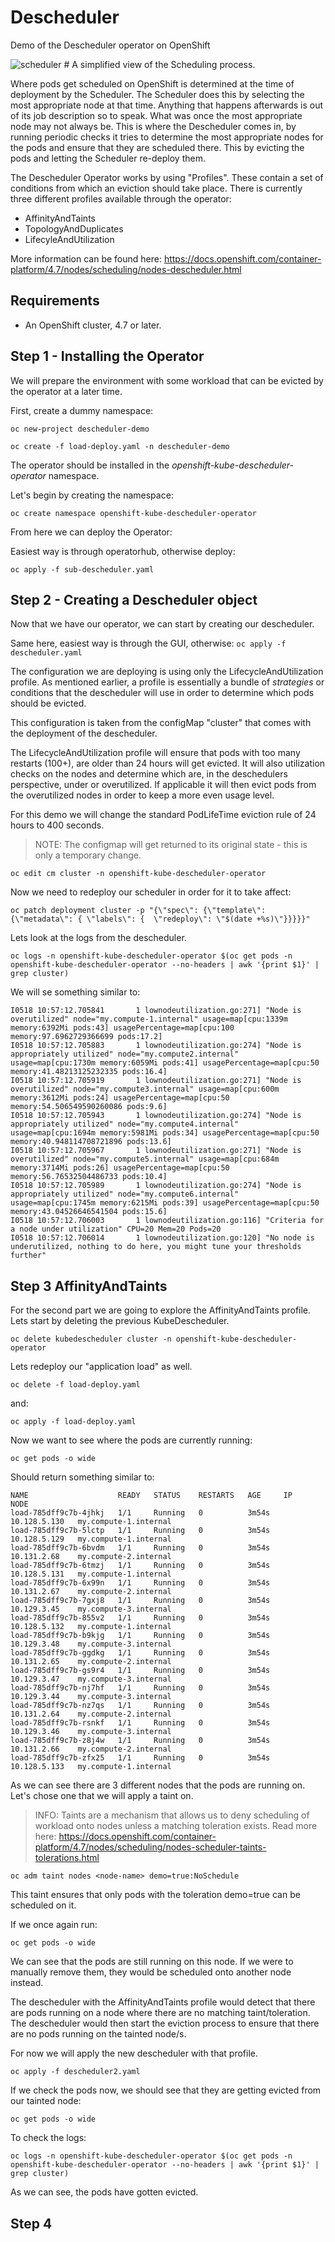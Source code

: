 Descheduler
=========
Demo of the Descheduler operator on OpenShift

<img src="images/scheduler.png" alt="scheduler"/>
# A simplified view of the Scheduling process.

Where pods get scheduled on OpenShift is determined at the time of deployment by the Scheduler. The Scheduler does this by selecting the most appropriate node at that time. Anything that happens afterwards is out of its job description so to speak. What was once the most appropriate node may not always be. This is where the Descheduler comes in, by running periodic checks it tries to determine the most appropriate nodes for the pods and ensure that they are scheduled there. This by evicting the pods and letting the Scheduler re-deploy them.
 
The Descheduler Operator works by using "Profiles". These contain a set of conditions from which an eviction should take place. There is currently three different profiles available through the operator:

* AffinityAndTaints
* TopologyAndDuplicates
* LifecyleAndUtilization

More information can be found here: https://docs.openshift.com/container-platform/4.7/nodes/scheduling/nodes-descheduler.html

Requirements
------------
* An OpenShift cluster, 4.7 or later.

Step 1 - Installing the Operator
------------
We will prepare the environment with some workload that can be evicted by the operator at a later time.

First, create a dummy namespace:

`oc new-project descheduler-demo`

`oc create -f load-deploy.yaml -n descheduler-demo`

The operator should be installed in the *openshift-kube-descheduler-operator* namespace.

Let's begin by creating the namespace:

`oc create namespace openshift-kube-descheduler-operator`

From here we can deploy the Operator:

Easiest way is through operatorhub, otherwise deploy:

`oc apply -f sub-descheduler.yaml`

Step 2 - Creating a Descheduler object
------------
Now that we have our operator, we can start by creating our descheduler.

Same here, easiest way is through the GUI, otherwise:
`oc apply -f descheduler.yaml`

The configuration we are deploying is using only the LifecycleAndUtilization profile. As mentioned earlier, a profile is essentially a bundle of *strategies* or conditions that the descheduler will use in order to determine which pods should be evicted.

This configuration is taken from the configMap "cluster" that comes with the deployment of the descheduler.

The LifecycleAndUtilization profile will ensure that pods with too many restarts (100+), are older than 24 hours will get evicted. It will also utilization checks on the nodes and determine which are, in the deschedulers perspective, under or overutilized. If applicable it will then evict pods from the overutilized nodes in order to keep a more even usage level.
 
For this demo we will change the standard PodLifeTime eviction rule of 24 hours to 400 seconds.
> NOTE: The configmap will get returned to its original state - this is only a temporary change.

`oc edit cm cluster -n openshift-kube-descheduler-operator`

Now we need to redeploy our scheduler in order for it to take affect:

`oc patch deployment cluster -p "{\"spec\": {\"template\": {\"metadata\": { \"labels\": {  \"redeploy\": \"$(date +%s)\"}}}}}"`

Lets look at the logs from the descheduler.

`oc logs -n openshift-kube-descheduler-operator $(oc get pods -n openshift-kube-descheduler-operator --no-headers | awk '{print $1}' | grep cluster)`

We will se something similar to:

```
I0518 10:57:12.705841       1 lownodeutilization.go:271] "Node is overutilized" node="my.compute-1.internal" usage=map[cpu:1339m memory:6392Mi pods:43] usagePercentage=map[cpu:100 memory:97.6962729366699 pods:17.2]
I0518 10:57:12.705883       1 lownodeutilization.go:274] "Node is appropriately utilized" node="my.compute2.internal" usage=map[cpu:1730m memory:6059Mi pods:41] usagePercentage=map[cpu:50 memory:41.48213125232335 pods:16.4]
I0518 10:57:12.705919       1 lownodeutilization.go:271] "Node is overutilized" node="my.compute3.internal" usage=map[cpu:600m memory:3612Mi pods:24] usagePercentage=map[cpu:50 memory:54.506549590260086 pods:9.6]
I0518 10:57:12.705943       1 lownodeutilization.go:274] "Node is appropriately utilized" node="my.compute4.internal" usage=map[cpu:1694m memory:5981Mi pods:34] usagePercentage=map[cpu:50 memory:40.948114708721896 pods:13.6]
I0518 10:57:12.705967       1 lownodeutilization.go:271] "Node is overutilized" node="my.compute5.internal" usage=map[cpu:684m memory:3714Mi pods:26] usagePercentage=map[cpu:50 memory:56.76532504486733 pods:10.4]
I0518 10:57:12.705989       1 lownodeutilization.go:274] "Node is appropriately utilized" node="my.compute6.internal" usage=map[cpu:1745m memory:6215Mi pods:39] usagePercentage=map[cpu:50 memory:43.04526646541504 pods:15.6]
I0518 10:57:12.706003       1 lownodeutilization.go:116] "Criteria for a node under utilization" CPU=20 Mem=20 Pods=20
I0518 10:57:12.706014       1 lownodeutilization.go:120] "No node is underutilized, nothing to do here, you might tune your thresholds further"
```

Step 3 AffinityAndTaints
------------
For the second part we are going to explore the AffinityAndTaints profile.
Lets start by deleting the previous KubeDescheduler.

`oc delete kubedescheduler cluster -n openshift-kube-descheduler-operator`

Lets redeploy our "application load" as well.

`oc delete -f load-deploy.yaml`

and:

`oc apply -f load-deploy.yaml`

Now we want to see where the pods are currently running:

`oc get pods -o wide`

Should return something similar to:

```
NAME                    READY   STATUS    RESTARTS   AGE     IP             NODE                 
load-785dff9c7b-4jhkj   1/1     Running   0          3m54s   10.128.5.130   my.compute-1.internal
load-785dff9c7b-5lctp   1/1     Running   0          3m54s   10.128.5.129   my.compute-1.internal
load-785dff9c7b-6bvdm   1/1     Running   0          3m54s   10.131.2.68    my.compute-2.internal
load-785dff9c7b-6tmzj   1/1     Running   0          3m54s   10.128.5.131   my.compute-1.internal
load-785dff9c7b-6x99n   1/1     Running   0          3m54s   10.131.2.67    my.compute-2.internal
load-785dff9c7b-7gxj8   1/1     Running   0          3m54s   10.129.3.45    my.compute-3.internal
load-785dff9c7b-855v2   1/1     Running   0          3m54s   10.128.5.132   my.compute-1.internal
load-785dff9c7b-b9kjg   1/1     Running   0          3m54s   10.129.3.48    my.compute-3.internal
load-785dff9c7b-ggdkg   1/1     Running   0          3m54s   10.131.2.65    my.compute-2.internal
load-785dff9c7b-gs9r4   1/1     Running   0          3m54s   10.129.3.47    my.compute-3.internal
load-785dff9c7b-nj7hf   1/1     Running   0          3m54s   10.129.3.44    my.compute-3.internal
load-785dff9c7b-nz7qs   1/1     Running   0          3m54s   10.131.2.64    my.compute-2.internal
load-785dff9c7b-rsnkf   1/1     Running   0          3m54s   10.129.3.46    my.compute-3.internal
load-785dff9c7b-z8j4w   1/1     Running   0          3m54s   10.131.2.66    my.compute-2.internal
load-785dff9c7b-zfx25   1/1     Running   0          3m54s   10.128.5.133   my.compute-1.internal
```

As we can see there are 3 different nodes that the pods are running on. Let's chose one that we will apply a taint on.
> INFO: Taints are a mechanism that allows us to deny scheduling of workload onto nodes unless a matching toleration exists.
> Read more here: https://docs.openshift.com/container-platform/4.7/nodes/scheduling/nodes-scheduler-taints-tolerations.html

`oc adm taint nodes <node-name> demo=true:NoSchedule`

This taint ensures that only pods with the toleration demo=true can be scheduled on it.

If we once again run:

`oc get pods -o wide`

We can see that the pods are still running on this node. If we were to manually remove them, they would be scheduled onto another node instead.

The descheduler with the AffinityAndTaints profile would detect that there are pods running on a node where there are no matching taint/toleration. The descheduler would then start the eviction process to ensure that there are no pods running on the tainted node/s.

For now we will apply the new descheduler with that profile.

`oc apply -f descheduler2.yaml`

If we check the pods now, we should see that they are getting evicted from our tainted node:

`oc get pods -o wide`

To check the logs:

`oc logs -n openshift-kube-descheduler-operator $(oc get pods -n openshift-kube-descheduler-operator --no-headers | awk '{print $1}' | grep cluster)`

As we can see, the pods have gotten evicted.

Step 4
------------
